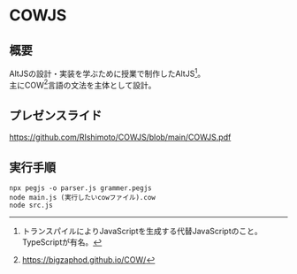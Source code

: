 # COWJS
## 概要
AltJSの設計・実装を学ぶために授業で制作したAltJS[^2]。</br>
主にCOW[^1]言語の文法を主体として設計。</br>

[^1]:https://bigzaphod.github.io/COW/
[^2]:トランスパイルによりJavaScriptを生成する代替JavaScriptのこと。TypeScriptが有名。

## プレゼンスライド
https://github.com/RIshimoto/COWJS/blob/main/COWJS.pdf

## 実行手順
```
npx pegjs -o parser.js grammer.pegjs
node main.js (実行したいcowファイル).cow
node src.js 
```
